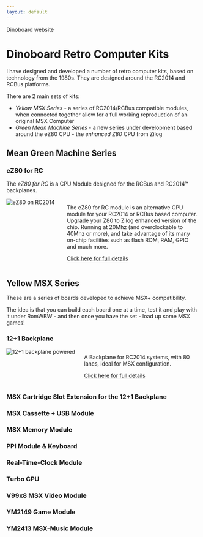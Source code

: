 ```yaml
---
layout: default
---
```



Dinoboard website


# Dinoboard Retro Computer Kits

I have designed and developed a number of retro computer kits, based on technology from the 1980s.  They are designed around the RC2014 and RCBus platforms.

There are 2 main sets of kits:

* *Yellow MSX Series* - a series of RC2014/RCBus compatible modules, when connected together allow for a full working reproduction of an original MSX Computer
* *Green Mean Machine Series* - a new series under development based around the eZ80 CPU - the *enhanced Z80* CPU from Zilog


## Mean Green Machine Series

### eZ80 for RC

The *eZ80 for RC* is a CPU Module designed for the RCBus and RC2014<strong>&trade;</strong> backplanes.

<style>
  .product-listing {
    display: flex;
  }
  .product-listing > div:first-child {
    flex: 30%;
  }
  .product-listing > div:first-child img {
    max-width: 100%;
  }
  .product-listing > div:nth-child(2) {
    flex: 70%;
    padding-left: 10px;
  }
</style>

<div class="product-listing">
  <div>
    <img src="{{ site.baseurl }}/assets/images/eZ80-V1.7-installed-profile-front.jpg" alt="eZ80 on RC2014">
  </div>
  <div>
    <p>The eZ80 for RC module is an alternative CPU module for your RC2014 or RCBus based computer.  Upgrade your Z80 to Zilog enhanced version of the chip.  Running at 20Mhz (and overclockable to 40Mhz or more), and take advantage of its many on-chip facilities such as flash ROM, RAM, GPIO and much more.</p>
    <p><a href="./ez80-for-rc">Click here for full details</a></p>
  </div>
</div>

## Yellow MSX Series

These are a series of boards developed to achieve MSX+ compatibility.

The idea is that you can build each board one at a time, test it and play with it under RomWBW - and then once you have the set - load up some MSX games!

### 12+1 Backplane

<div class="product-listing">
  <div style="flex: 45%">
    <img src="{{ site.baseurl }}/assets/backplane/profile-powered.jpg" alt="12+1 backplane powered">
  </div>
  <div>
    <p>A Backplane for RC2014 systems, with 80 lanes, ideal for MSX configuration.</p>
    <p><a href="./backplane">Click here for full details</a></p>
  </div>
</div>

### MSX Cartridge Slot Extension for the 12+1 Backplane

### MSX Cassette + USB Module

### MSX Memory Module

### PPI Module & Keyboard

### Real-Time-Clock Module

### Turbo CPU

### V99x8 MSX Video Module

### YM2149 Game Module

### YM2413 MSX-Music Module
